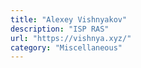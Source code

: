 ```yaml
---
title: "Alexey Vishnyakov"
description: "ISP RAS"
url: "https://vishnya.xyz/"
category: "Miscellaneous"
---
```

